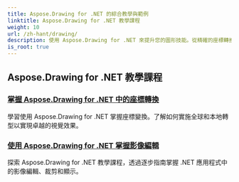 ```yaml
---
title: Aspose.Drawing for .NET 的綜合教學與範例
linktitle: Aspose.Drawing for .NET 教學課程
weight: 10
url: /zh-hant/drawing/
description: 使用 Aspose.Drawing for .NET 來提升您的圖形技能。從精確的座標轉換到動態文字和字體，我們的教程釋放了圖形的全部潛力。
is_root: true
---
```

## Aspose.Drawing for .NET 教學課程
### [掌握 Aspose.Drawing for .NET 中的座標轉換](./transformations/)
學習使用 Aspose.Drawing for .NET 掌握座標變換。了解如何實施全球和本地轉型以實現卓越的視覺效果。
### [使用 Aspose.Drawing for .NET 掌握影像編輯](./master-image-editing/)
探索 Aspose.Drawing for .NET 教學課程，透過逐步指南掌握 .NET 應用程式中的影像編輯、裁剪和顯示。